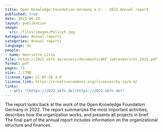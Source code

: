```yaml
---
title: Open Knowledge Foundation Germany e.V. - 2022 Annual report
published: true
date: 2023-06-28
layout: publikation
image:
  src: /files/images/Policy5.jpg
kategorien: Annual reports
categories: Annual reports
language: de
people:
- name: Henriette Litta
file: https://2022.okfn.de/assets/documents/OKF_Jahresbericht_2022.pdf?raw=true
format: pdf
pages: 71
size: 2,17MB
license_type: CC-BY-SA 4.0
license_link: https://creativecommons.org/licenses/by-sa/4.0/
links: 
  - url: "[https://2022.okfn.de](https://2022.okfn.de)"
---
```

The report looks back at the work of the Open Knowledge Foundation Germany in 2022. The report summarizes the most important activities, describes how the organization works, and presents all projects in brief. The final part of the annual report includes information on the organizational structure and finances.
